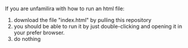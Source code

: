 
If you are unfamilira with how to run an html file:
1. download the file "index.html" by pulling this repository
2. you should be able to run it by just double-clicking and opening it in your prefer browser.
3. do nothing
